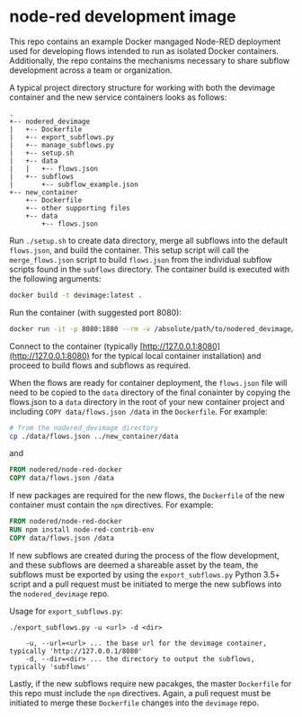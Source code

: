 # node-red development image

This repo contains an example Docker mangaged Node-RED deployment used for developing flows intended to run as isolated Docker containers. Additionally, the repo contains the mechanisms necessary to share subflow development across a team or organization.

A typical project directory structure for working with both the devimage container and the new service containers looks as follows:
```
.
+-- nodered_devimage
|   +-- Dockerfile
|   +-- export_subflows.py
|   +-- manage_subflows.py
|   +-- setup.sh
|   +-- data
|   |   +-- flows.json
|   +-- subflows
|       +-- subflow_example.json
+-- new_container
    +-- Dockerfile
    +-- other supporting files
    +-- data
        +-- flows.json
```

Run `./setup.sh` to create data directory, merge all subflows into the default `flows.json`, and build the container. This setup script will call the `merge_flows.json` script to build `flows.json` from the individual subflow scripts found in the `subflows` directory. The container build is executed with the following arguments: 
```sh
docker build -t devimage:latest .
```

Run the container (with suggested port 8080):
```sh
docker run -it -p 8080:1880 --rm -v /absolute/path/to/nodered_devimage/data/:/data -d --name devimage devimage:latest
```

Connect to the container (typically [http://127.0.0.1:8080](http://127.0.0.1:8080) for the typical local container installation) and proceed to build flows and subflows as required.

When the flows are ready for container deployment, the `flows.json` file will need to be copied to the `data` directory of the final conainter by copying the flows.json to a `data` directory in the root of your new container project and including `COPY data/flows.json /data` in the `Dockerfile`. For example:
```sh
# from the nodered_devimage directory
cp ./data/flows.json ../new_container/data
```
and
```Dockerfile
FROM nodered/node-red-docker
COPY data/flows.json /data
```

If new packages are required for the new flows, the `Dockerfile` of the new container must contain the `npm` directives. For example:
```Dockerfile
FROM nodered/node-red-docker
RUN npm install node-red-contrib-env
COPY data/flows.json /data
```

If new subflows are created during the process of the flow development, and these subflows are deemed a shareable asset by the team, the subflows must be exported by using the `export_subflows.py` Python 3.5+ script and a pull request must be initiated to merge the new subflows into the `nodered_devimage` repo.

Usage for `export_subflows.py`:
```
./export_subflows.py -u <url> -d <dir>

    -u, --url=<url> ... the base url for the devimage container, typically 'http://127.0.0.1/8080'
    -d, --dir=<dir> ... the directory to output the subflows, typically 'subflows'
```

Lastly, if the new subflows require new pacakges, the master `Dockerfile` for this repo must include the `npm` directives. Again, a pull request must be initiated to merge these `Dockerfile` changes into the `devimage` repo.
